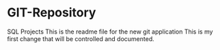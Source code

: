 # GIT-Repository
SQL Projects
This is the readme file for the new git application
This is my first change that will be controlled and documented.
